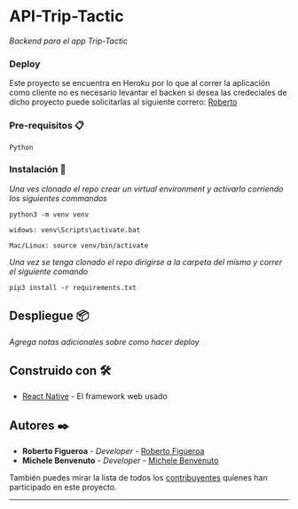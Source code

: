 # API-Trip-Tactic

_Backend para el app Trip-Tactic_

### Deploy 

Este proyecto se encuentra en Heroku por lo que al correr la aplicación como cliente no es necesario levantar el backen 
si desea las credeciales de dicho proyecto puede solicitarlas al siguiente correro: [Roberto](fig18306@uvg.edu.gt)


### Pre-requisitos 📋

```
Python 
```
### Instalación 🔧


_Una ves clonado el repo crear un virtual environment y activarlo corriendo los siguientes commandos_

```
python3 -m venv venv

```
```
widows: venv\Scripts\activate.bat
```
```
Mac/Linux: source venv/bin/activate
```

_Una vez se tenga clonado el repo dirigirse a la carpeta del mismo y correr el siguiente comando_

```
pip3 install -r requirements.txt
```
## Despliegue 📦

_Agrega notas adicionales sobre como hacer deploy_
## Construido con 🛠️

* [React Native](https://reactnative.dev/) - El framework web usado

## Autores ✒️

* **Roberto Figueroa** - *Developer* - [Roberto Figueroa](https://github.com/RobertoFigueroa)
* **Michele Benvenuto** - *Developer* - [Michele Benvenuto](https://github.com/michelebenveuto)

También puedes mirar la lista de todos los [contribuyentes](https://github.com/RobertoFigueroa/Trip-Tactic-App/graphs/contributors) quíenes han participado en este proyecto. 





---
